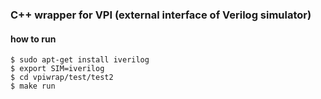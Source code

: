 
### C++ wrapper for VPI (external interface of Verilog simulator)


#### how to run

    $ sudo apt-get install iverilog
    $ export SIM=iverilog
    $ cd vpiwrap/test/test2
    $ make run


